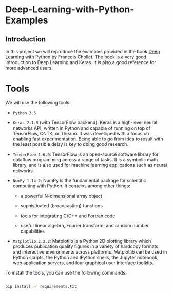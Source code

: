 # Deep-Learning-with-Python-Examples

## Introduction

In this project we will reproduce the examples provided in the book [Deep Learning with Python](https://www.manning.com/books/deep-learning-with-python) by François Chollet. The book is a very good introduction to Deep Learning and Keras. It is also a good reference for more advanced users.

# Tools

We will use the following tools:

* `Python 3.6`

* `Keras 2.1.5` (with TensorFlow backend): Keras is a high-level neural networks API, written in Python and capable of running on top of TensorFlow, CNTK, or Theano. It was developed with a focus on enabling fast experimentation. Being able to go from idea to result with the least possible delay is key to doing good research.

* `TensorFlow 1.6.0`: TensorFlow is an open-source software library for dataflow programming across a range of tasks. It is a symbolic math library, and is also used for machine learning applications such as neural networks.

* `NumPy 1.14.2`: NumPy is the fundamental package for scientific computing with Python. It contains among other things:

    * a powerful N-dimensional array object

    * sophisticated (broadcasting) functions

    * tools for integrating C/C++ and Fortran code

    * useful linear algebra, Fourier transform, and random number capabilities


* `Matplotlib 2.2.2`: Matplotlib is a Python 2D plotting library which produces publication quality figures in a variety of hardcopy formats and interactive environments across platforms. Matplotlib can be used in Python scripts, the Python and IPython shells, the Jupyter notebook, web application servers, and four graphical user interface toolkits.


To install the tools, you can use the following commands:

```bash

pip install -r requirements.txt

```